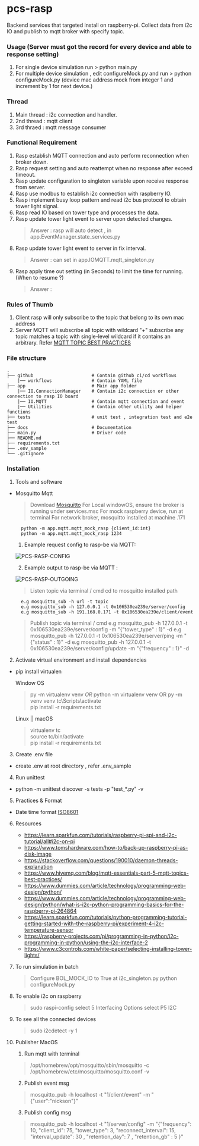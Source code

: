 # pcs-rasp
Backend services that targeted install on raspberry-pi. Collect data from i2c IO and publish to mqtt broker with specify topic. 

### Usage (Server must got the record for every device and able to response setting)
1. For single device simulation run > python main.py
2. For multiple device simulation , edit configureMock.py and run > python configureMock.py (device mac address mock from integer 1 and increment by 1 for next device.)

### Thread
1. Main thread : i2c connection and handler.
2. 2nd thread : mqtt client
3. 3rd thraed : mqtt message consumer

### Functional Requirement
1. Rasp establish MQTT connection and auto perform reconnection when broker down.
2. Rasp request setting and auto reattempt when no response after exceed timeout.
3. Rasp update configuration to singleton variable upon receive response from server.
4. Rasp use modbus to establish i2c connection with raspberry IO.
5. Rasp implement busy loop pattern and read i2c bus protocol to obtain tower light signal.
6. Rasp read IO based on tower type and processes the data.
7. Rasp update tower light event to server upon detected changes.
    > Answer : rasp will auto detect , in app.EventManager.state_services.py
8. Rasp update tower light event to server in fix interval.
    > Answer : can set in app.IOMQTT.mqtt_singleton.py
9. Rasp apply time out setting (in Seconds) to limit the time for running. (When to resume ?)
    > Answer :

 
### Rules of Thumb
1. Client rasp will only subscribe to the topic that belong to its own mac address
2. Server MQTT will subscribe all topic with wildcard "+" subscribe any topic matches a topic with single-level wildcard if it contains an arbitrary. Refer [MQTT TOPIC BEST PRACTICES](https://www.hivemq.com/blog/mqtt-essentials-part-5-mqtt-topics-best-practices/)

### File structure
    .
    ├── github                      # Contain github ci/cd workflows
        |── workflows               # Contain YAML file
    ├── app                         # Main app folder
        |── IO.ConnectionManager    # Contain i2c connection or other connection to rasp IO board
        |── IO.MQTT                 # Contain mqtt connection and event
        |── Utilities               # Contain other utility and helper functions 
    ├── tests                       # unit test , integration test and e2e test
    ├── docs                        # Documentation
    ├── main.py                     # Driver code
    ├── README.md
    ├── requirements.txt
    ├── .env_sample
    └── .gitignore

### Installation
1. Tools and software
- Mosquitto Mqtt
    > Download [Mosquitto](https://mosquitto.org/download/)
    > For Local windowOS, ensure the broker is running under services.msc
    > For mock raspberry device, run at terminal 
    > For network broker, mosquitto installed at machine .171

        python -m app.mqtt.mqtt_mock_rasp {client_id:int}
        python -m app.mqtt.mqtt_mock_rasp 1234

    1. Example request config to rasp-be via MQTT:

    ![PCS-RASP-CONFIG](docs/MQTT_CLIENT_CONFIGURATION_PROTOCOL.png)


    2. Example output to rasp-be via MQTT :

    ![PCS-RASP-OUTGOING](docs/MQTT_CLIENT_TOWEREVENT_PROTOCOL2.png)


    > Listen topic via terminal  / cmd
        cd to mosquitto installed path

        e.g mosquitto_sub -h url -t topic
        e.g mosquitto_sub -h 127.0.0.1 -t 0x106530ea239e/server/config
        e.g mosquitto_sub -h 191.168.0.171 -t 0x106530ea239e/client/event

    > Publish topic via terminal / cmd
        e.g mosquitto_pub -h 127.0.0.1 -t 0x106530ea239e/server/config -m "{\"tower_type\" : 1}" -d
        e.g mosquitto_pub -h 127.0.0.1 -t 0x106530ea239e/server/ping -m "{\"status\" : 1}" -d
        e.g mosquitto_pub -h 127.0.0.1 -t 0x106530ea239e/server/config/update -m "{\"frequency\" : 1}" -d
    
   
2. Activate virtual environment and install dependencies
- pip install virtualen

    Window OS
    > py -m virtualenv venv *OR* python -m virtualenv venv OR py -m venv venv
    > tc\Scripts\activate   
    > pip install -r requirements.txt   

    Linux || macOS
    > virtualenv tc     
    > source tc/bin/activate    
    > pip install -r requirements.txt 

3. Create .env file
- create .env at root directory , refer .env_sample

4. Run unittest 
-  python -m unittest discover -s tests -p "test_*.py" -v

5. Practices & Format
- Date time format [ISO8601](https://www.iso.org/iso-8601-date-and-time-format.html)

6. Resources
    - https://learn.sparkfun.com/tutorials/raspberry-pi-spi-and-i2c-tutorial/all#i2c-on-pi
    - https://www.tomshardware.com/how-to/back-up-raspberry-pi-as-disk-image
    - https://stackoverflow.com/questions/190010/daemon-threads-explanation
    - https://www.hivemq.com/blog/mqtt-essentials-part-5-mqtt-topics-best-practices/
    - https://www.dummies.com/article/technology/programming-web-design/python/
    - https://www.dummies.com/article/technology/programming-web-design/python/what-is-i2c-python-programming-basics-for-the-raspberry-pi-264864
    - https://learn.sparkfun.com/tutorials/python-programming-tutorial-getting-started-with-the-raspberry-pi/experiment-4-i2c-temperature-sensor
    - https://raspberry-projects.com/pi/programming-in-python/i2c-programming-in-python/using-the-i2c-interface-2
    - https://www.c3controls.com/white-paper/selecting-installing-tower-lights/
    

7. To run simulation in batch
    > Configure BOL_MOCK_IO to True at i2c_singleton.py
    > python configureMock.py


8. To enable i2c on raspberry
    > sudo raspi-config
    > select 5 Interfacing Options
    > select P5 I2C

9. To see all the connected devices
    > sudo i2cdetect -y 1


10. Publisher
    MacOS
    1. Run mqtt with terminal
    > /opt/homebrew/opt/mosquitto/sbin/mosquitto -c /opt/homebrew/etc/mosquitto/mosquitto.conf -v

    2. Publish event msg
    > mosquitto_pub -h localhost -t "1/client/event" -m "{\"user\":"nickson"}"
    
    3. Publish config msg
    > mosquitto_pub -h localhost -t "1/server/config" -m "{\"frequency\": 10, \"client_id\": 75, \"tower_type\": 3, \"reconnect_interval\": 15, \"interval_update\": 30 , \"retention_day\": 7 , \"retention_gb\" : 5  }"

